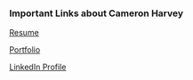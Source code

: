 ### Important Links about Cameron Harvey

<a href="https://github.com/charvey0/charvey0/raw/main/assets/resume.pdf" target="_blank">Resume</a>

<a href="https://charvey0.github.io/Portfolio/" target="_blank">Portfolio</a>

<a href="https://www.linkedin.com/in/cameron-harvey-46a60b120/" target="_blank">LinkedIn Profile</a>
